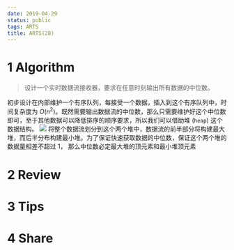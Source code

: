 ```yaml
---
date: 2019-04-29
status: public
tags: ARTS
title: ARTS(28)
---
```


# 1 Algorithm
>设计一个实时数据流接收器，要求在任意时刻输出所有数据的中位数。

初步设计在内部维护一个有序队列，每接受一个数据，插入到这个有序队列中，时间复杂度为 $O(n^2)$。既然需要输出数据流的中位数，那么只需要维护好这个中位数即可，至于其他数据可以降低排序的顺序要求，所以我们可以借助堆 (`heap`) 这个数据结构。
![](./_image/2019-04-29-19-26-18.jpg)
将整个数据流划分到这个两个堆中，数据流的前半部分将构建最大堆，而后半分布构建最小堆。为了保证快速获取数据的中位数，保证这个两个堆的数据量相差不超过 1， 那么中位数必定最大堆的顶元素和最小堆顶元素
# 2 Review

# 3 Tips

# 4 Share
